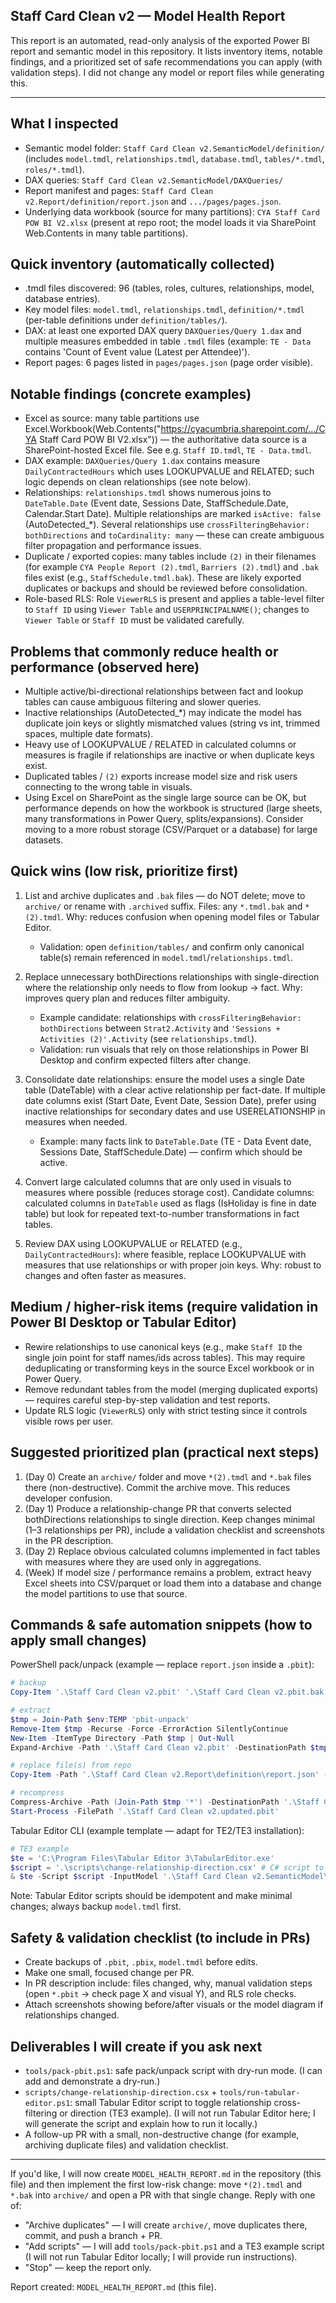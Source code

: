 ## Staff Card Clean v2 — Model Health Report

This report is an automated, read-only analysis of the exported Power BI report and semantic model in this repository. It lists inventory items, notable findings, and a prioritized set of safe recommendations you can apply (with validation steps). I did not change any model or report files while generating this.

---

## What I inspected
- Semantic model folder: `Staff Card Clean v2.SemanticModel/definition/` (includes `model.tmdl`, `relationships.tmdl`, `database.tmdl`, `tables/*.tmdl`, `roles/*.tmdl`).
- DAX queries: `Staff Card Clean v2.SemanticModel/DAXQueries/`
- Report manifest and pages: `Staff Card Clean v2.Report/definition/report.json` and `.../pages/pages.json`.
- Underlying data workbook (source for many partitions): `CYA Staff Card POW BI V2.xlsx` (present at repo root; the model loads it via SharePoint Web.Contents in many table partitions).

## Quick inventory (automatically collected)
- .tmdl files discovered: 96 (tables, roles, cultures, relationships, model, database entries).
- Key model files: `model.tmdl`, `relationships.tmdl`, `definition/*.tmdl` (per-table definitions under `definition/tables/`).
- DAX: at least one exported DAX query `DAXQueries/Query 1.dax` and multiple measures embedded in table `.tmdl` files (example: `TE - Data` contains 'Count of Event value (Latest per Attendee)').
- Report pages: 6 pages listed in `pages/pages.json` (page order visible).

## Notable findings (concrete examples)
- Excel as source: many table partitions use Excel.Workbook(Web.Contents("https://cyacumbria.sharepoint.com/.../CYA Staff Card POW BI V2.xlsx")) — the authoritative data source is a SharePoint-hosted Excel file. See e.g. `Staff ID.tmdl`, `TE - Data.tmdl`.
- DAX example: `DAXQueries/Query 1.dax` contains measure `DailyContractedHours` which uses LOOKUPVALUE and RELATED; such logic depends on clean relationships (see note below).
- Relationships: `relationships.tmdl` shows numerous joins to `DateTable.Date` (Event date, Sessions Date, StaffSchedule.Date, Calendar.Start Date). Multiple relationships are marked `isActive: false` (AutoDetected_*). Several relationships use `crossFilteringBehavior: bothDirections` and `toCardinality: many` — these can create ambiguous filter propagation and performance issues.
- Duplicate / exported copies: many tables include `(2)` in their filenames (for example `CYA People Report (2).tmdl`, `Barriers (2).tmdl`) and `.bak` files exist (e.g., `StaffSchedule.tmdl.bak`). These are likely exported duplicates or backups and should be reviewed before consolidation.
- Role-based RLS: Role `ViewerRLS` is present and applies a table-level filter to `Staff ID` using `Viewer Table` and `USERPRINCIPALNAME()`; changes to `Viewer Table` or `Staff ID` must be validated carefully.

## Problems that commonly reduce health or performance (observed here)
- Multiple active/bi-directional relationships between fact and lookup tables can cause ambiguous filtering and slower queries.
- Inactive relationships (AutoDetected_*) may indicate the model has duplicate join keys or slightly mismatched values (string vs int, trimmed spaces, multiple date formats).
- Heavy use of LOOKUPVALUE / RELATED in calculated columns or measures is fragile if relationships are inactive or when duplicate keys exist.
- Duplicated tables / `(2)` exports increase model size and risk users connecting to the wrong table in visuals.
- Using Excel on SharePoint as the single large source can be OK, but performance depends on how the workbook is structured (large sheets, many transformations in Power Query, splits/expansions). Consider moving to a more robust storage (CSV/Parquet or a database) for large datasets.

## Quick wins (low risk, prioritize first)
1. List and archive duplicates and `.bak` files — do NOT delete; move to `archive/` or rename with `.archived` suffix. Files: any `*.tmdl.bak` and `*(2).tmdl`. Why: reduces confusion when opening model files or Tabular Editor.
   - Validation: open `definition/tables/` and confirm only canonical table(s) remain referenced in `model.tmdl`/`relationships.tmdl`.

2. Replace unnecessary bothDirections relationships with single-direction where the relationship only needs to flow from lookup -> fact. Why: improves query plan and reduces filter ambiguity.
   - Example candidate: relationships with `crossFilteringBehavior: bothDirections` between `Strat2.Activity` and `'Sessions + Activities (2)'.Activity` (see `relationships.tmdl`).
   - Validation: run visuals that rely on those relationships in Power BI Desktop and confirm expected filters after change.

3. Consolidate date relationships: ensure the model uses a single Date table (DateTable) with a clear active relationship per fact-date. If multiple date columns exist (Start Date, Event Date, Session Date), prefer using inactive relationships for secondary dates and use USERELATIONSHIP in measures when needed.
   - Example: many facts link to `DateTable.Date` (TE - Data Event date, Sessions Date, StaffSchedule.Date) — confirm which should be active.

4. Convert large calculated columns that are only used in visuals to measures where possible (reduces storage cost). Candidate columns: calculated columns in `DateTable` used as flags (IsHoliday is fine in date table) but look for repeated text-to-number transformations in fact tables.

5. Review DAX using LOOKUPVALUE or RELATED (e.g., `DailyContractedHours`): where feasible, replace LOOKUPVALUE with measures that use relationships or with proper join keys. Why: robust to changes and often faster as measures.

## Medium / higher-risk items (require validation in Power BI Desktop or Tabular Editor)
- Rewire relationships to use canonical keys (e.g., make `Staff ID` the single join point for staff names/ids across tables). This may require deduplicating or transforming keys in the source Excel workbook or in Power Query.
- Remove redundant tables from the model (merging duplicated exports) — requires careful step-by-step validation and test reports.
- Update RLS logic (`ViewerRLS`) only with strict testing since it controls visible rows per user.

## Suggested prioritized plan (practical next steps)
1. (Day 0) Create an `archive/` folder and move `*(2).tmdl` and `*.bak` files there (non-destructive). Commit the archive move. This reduces developer confusion.
2. (Day 1) Produce a relationship-change PR that converts selected bothDirections relationships to single direction. Keep changes minimal (1–3 relationships per PR), include a validation checklist and screenshots in the PR description.
3. (Day 2) Replace obvious calculated columns implemented in fact tables with measures where they are used only in aggregations.
4. (Week) If model size / performance remains a problem, extract heavy Excel sheets into CSV/parquet or load them into a database and change the model partitions to use that source.

## Commands & safe automation snippets (how to apply small changes)

PowerShell pack/unpack (example — replace `report.json` inside a `.pbit`):

```powershell
# backup
Copy-Item '.\Staff Card Clean v2.pbit' '.\Staff Card Clean v2.pbit.bak'

# extract
$tmp = Join-Path $env:TEMP 'pbit-unpack'
Remove-Item $tmp -Recurse -Force -ErrorAction SilentlyContinue
New-Item -ItemType Directory -Path $tmp | Out-Null
Expand-Archive -Path '.\Staff Card Clean v2.pbit' -DestinationPath $tmp

# replace file(s) from repo
Copy-Item -Path '.\Staff Card Clean v2.Report\definition\report.json' -Destination (Join-Path $tmp 'Report\definition\report.json') -Force

# recompress
Compress-Archive -Path (Join-Path $tmp '*') -DestinationPath '.\Staff Card Clean v2.updated.pbit'
Start-Process -FilePath '.\Staff Card Clean v2.updated.pbit'
```

Tabular Editor CLI (example template — adapt for TE2/TE3 installation):

```powershell
# TE3 example
$te = 'C:\Program Files\Tabular Editor 3\TabularEditor.exe'
$script = '.\scripts\change-relationship-direction.csx' # C# script to change relationship properties
& $te -Script $script -InputModel '.\Staff Card Clean v2.SemanticModel\definition\model.tmdl' -OutputModel '.\Staff Card Clean v2.SemanticModel\definition\model.tmdl'
```

Note: Tabular Editor scripts should be idempotent and make minimal changes; always backup `model.tmdl` first.

## Safety & validation checklist (to include in PRs)
- Create backups of `.pbit`, `.pbix`, `model.tmdl` before edits.
- Make one small, focused change per PR.
- In PR description include: files changed, why, manual validation steps (open `*.pbit` -> check page X and visual Y), and RLS role checks.
- Attach screenshots showing before/after visuals or the model diagram if relationships changed.

## Deliverables I will create if you ask next
- `tools/pack-pbit.ps1`: safe pack/unpack script with dry-run mode. (I can add and demonstrate a dry-run.)
- `scripts/change-relationship-direction.csx` + `tools/run-tabular-editor.ps1`: small Tabular Editor script to toggle relationship cross-filtering or direction (TE3 example). (I will not run Tabular Editor here; I will generate the script and explain how to run it locally.)
- A follow-up PR with a small, non-destructive change (for example, archiving duplicate files) and validation checklist.

---

If you'd like, I will now create `MODEL_HEALTH_REPORT.md` in the repository (this file) and then implement the first low-risk change: move `*(2).tmdl` and `*.bak` into `archive/` and open a PR with that single change. Reply with one of:

- "Archive duplicates" — I will create `archive/`, move duplicates there, commit, and push a branch + PR.
- "Add scripts" — I will add `tools/pack-pbit.ps1` and a TE3 example script (I will not run Tabular Editor locally; I will provide run instructions).
- "Stop" — keep the report only.

Report created: `MODEL_HEALTH_REPORT.md` (this file).

